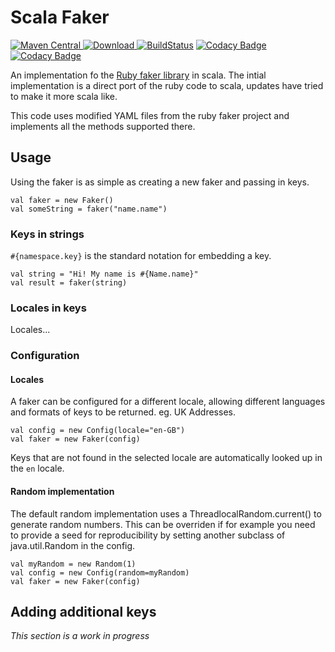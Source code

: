 # Scala Faker

[![Maven Central](https://maven-badges.herokuapp.com/maven-central/com.andrewmccall.faker/scala-faker_2.12/badge.svg)](https://maven-badges.herokuapp.com/maven-central/com.andrewmccall.fakerl/scala-faker_2.12)[ ![Download](https://api.bintray.com/packages/andrewmccall/maven/scala-faker/images/download.svg) ](https://bintray.com/andrewmccall/maven/scala-faker/_latestVersion) [![BuildStatus](https://travis-ci.com/andrewmccall/scala-faker.svg?branch=master)](https://travis-ci.com/andrewmccall/scala-faker.svg?branch=master) [![Codacy Badge](https://api.codacy.com/project/badge/Coverage/a2a7e12bd5aa48109ded58c3675fdf42)](https://www.codacy.com/app/andrewmccall/scala-faker?utm_source=github.com&utm_medium=referral&utm_content=andrewmccall/scala-faker&utm_campaign=Badge_Coverage) [![Codacy Badge](https://api.codacy.com/project/badge/Grade/a2a7e12bd5aa48109ded58c3675fdf42)](https://www.codacy.com/app/andrewmccall/scala-faker?utm_source=github.com&amp;utm_medium=referral&amp;utm_content=andrewmccall/scala-faker&amp;utm_campaign=Badge_Grade)

An implementation fo the [Ruby faker library](https://github.com/stympy/faker) in scala. The intial implementation is a direct port of the ruby code to 
scala, updates have tried to make it more scala like. 

This code uses modified YAML files from the ruby faker project and implements all the methods supported there.

## Usage

Using the faker is as simple as creating a new faker and passing in keys. 

    val faker = new Faker()
    val someString = faker("name.name")

### Keys in strings
`#{namespace.key}` is the standard notation for embedding a key. 

    val string = "Hi! My name is #{Name.name}"
    val result = faker(string)

### Locales in keys

Locales...

### Configuration

#### Locales
A faker can be configured for a different locale, allowing different languages and formats of keys to be returned. eg. UK Addresses.

    val config = new Config(locale="en-GB")
    val faker = new Faker(config)
    
Keys that are not found in the selected locale are automatically looked up in the `en` locale.

#### Random implementation
The default random implementation uses a ThreadlocalRandom.current() to generate random numbers. This can be overriden 
if for example you need to provide a seed for reproducibility by setting another subclass of java.util.Random in the 
config.

    val myRandom = new Random(1)
    val config = new Config(random=myRandom)
    val faker = new Faker(config) 
    
    
## Adding additional keys

_This section is a work in progress_
